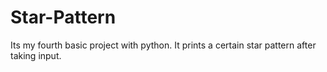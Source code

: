 # Star-Pattern
Its my fourth basic project with python. It prints a certain star pattern after taking input.
